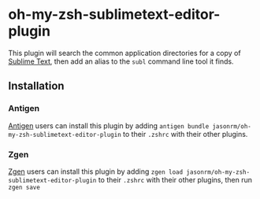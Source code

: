# oh-my-zsh-sublimetext-editor-plugin

This plugin will search the common application directories for a copy of [Sublime Text](http://sublimetext.com), then add an alias to the `subl` command line tool it finds.

## Installation

### Antigen
[Antigen](https://github.com/zsh-users/antigen) users can install this plugin by adding `antigen bundle jasonrm/oh-my-zsh-sublimetext-editor-plugin` to their `.zshrc` with their other plugins.

### Zgen
[Zgen](https://github.com/tarjoilija/zgen) users can install this plugin by adding `zgen load jasonrm/oh-my-zsh-sublimetext-editor-plugin` to their `.zshrc` with their other plugins, then run `zgen save`
